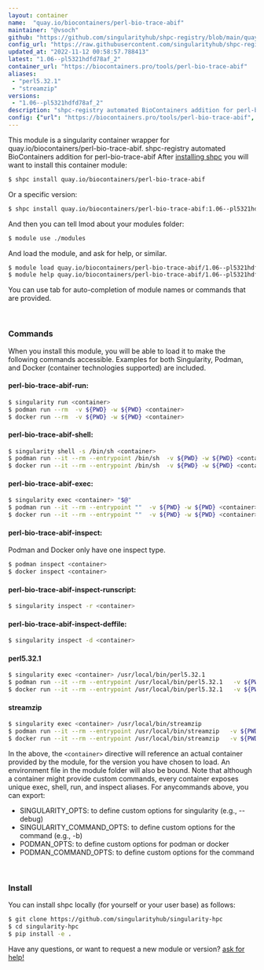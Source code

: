 ```yaml
---
layout: container
name:  "quay.io/biocontainers/perl-bio-trace-abif"
maintainer: "@vsoch"
github: "https://github.com/singularityhub/shpc-registry/blob/main/quay.io/biocontainers/perl-bio-trace-abif/container.yaml"
config_url: "https://raw.githubusercontent.com/singularityhub/shpc-registry/main/quay.io/biocontainers/perl-bio-trace-abif/container.yaml"
updated_at: "2022-11-12 00:58:57.788413"
latest: "1.06--pl5321hdfd78af_2"
container_url: "https://biocontainers.pro/tools/perl-bio-trace-abif"
aliases:
 - "perl5.32.1"
 - "streamzip"
versions:
 - "1.06--pl5321hdfd78af_2"
description: "shpc-registry automated BioContainers addition for perl-bio-trace-abif"
config: {"url": "https://biocontainers.pro/tools/perl-bio-trace-abif", "maintainer": "@vsoch", "description": "shpc-registry automated BioContainers addition for perl-bio-trace-abif", "latest": {"1.06--pl5321hdfd78af_2": "sha256:0c4a5ef140ec23887de274961c89e2aead018369cc8425a7b6c6edda7b83b937"}, "tags": {"1.06--pl5321hdfd78af_2": "sha256:0c4a5ef140ec23887de274961c89e2aead018369cc8425a7b6c6edda7b83b937"}, "docker": "quay.io/biocontainers/perl-bio-trace-abif", "aliases": {"perl5.32.1": "/usr/local/bin/perl5.32.1", "streamzip": "/usr/local/bin/streamzip"}}
---
```


This module is a singularity container wrapper for quay.io/biocontainers/perl-bio-trace-abif.
shpc-registry automated BioContainers addition for perl-bio-trace-abif
After [installing shpc](#install) you will want to install this container module:


```bash
$ shpc install quay.io/biocontainers/perl-bio-trace-abif
```

Or a specific version:

```bash
$ shpc install quay.io/biocontainers/perl-bio-trace-abif:1.06--pl5321hdfd78af_2
```

And then you can tell lmod about your modules folder:

```bash
$ module use ./modules
```

And load the module, and ask for help, or similar.

```bash
$ module load quay.io/biocontainers/perl-bio-trace-abif/1.06--pl5321hdfd78af_2
$ module help quay.io/biocontainers/perl-bio-trace-abif/1.06--pl5321hdfd78af_2
```

You can use tab for auto-completion of module names or commands that are provided.

<br>

### Commands

When you install this module, you will be able to load it to make the following commands accessible.
Examples for both Singularity, Podman, and Docker (container technologies supported) are included.

#### perl-bio-trace-abif-run:

```bash
$ singularity run <container>
$ podman run --rm  -v ${PWD} -w ${PWD} <container>
$ docker run --rm  -v ${PWD} -w ${PWD} <container>
```

#### perl-bio-trace-abif-shell:

```bash
$ singularity shell -s /bin/sh <container>
$ podman run --it --rm --entrypoint /bin/sh  -v ${PWD} -w ${PWD} <container>
$ docker run --it --rm --entrypoint /bin/sh  -v ${PWD} -w ${PWD} <container>
```

#### perl-bio-trace-abif-exec:

```bash
$ singularity exec <container> "$@"
$ podman run --it --rm --entrypoint ""  -v ${PWD} -w ${PWD} <container> "$@"
$ docker run --it --rm --entrypoint ""  -v ${PWD} -w ${PWD} <container> "$@"
```

#### perl-bio-trace-abif-inspect:

Podman and Docker only have one inspect type.

```bash
$ podman inspect <container>
$ docker inspect <container>
```

#### perl-bio-trace-abif-inspect-runscript:

```bash
$ singularity inspect -r <container>
```

#### perl-bio-trace-abif-inspect-deffile:

```bash
$ singularity inspect -d <container>
```


#### perl5.32.1

```bash
$ singularity exec <container> /usr/local/bin/perl5.32.1
$ podman run --it --rm --entrypoint /usr/local/bin/perl5.32.1   -v ${PWD} -w ${PWD} <container> -c " $@"
$ docker run --it --rm --entrypoint /usr/local/bin/perl5.32.1   -v ${PWD} -w ${PWD} <container> -c " $@"
```


#### streamzip

```bash
$ singularity exec <container> /usr/local/bin/streamzip
$ podman run --it --rm --entrypoint /usr/local/bin/streamzip   -v ${PWD} -w ${PWD} <container> -c " $@"
$ docker run --it --rm --entrypoint /usr/local/bin/streamzip   -v ${PWD} -w ${PWD} <container> -c " $@"
```



In the above, the `<container>` directive will reference an actual container provided
by the module, for the version you have chosen to load. An environment file in the
module folder will also be bound. Note that although a container
might provide custom commands, every container exposes unique exec, shell, run, and
inspect aliases. For anycommands above, you can export:

 - SINGULARITY_OPTS: to define custom options for singularity (e.g., --debug)
 - SINGULARITY_COMMAND_OPTS: to define custom options for the command (e.g., -b)
 - PODMAN_OPTS: to define custom options for podman or docker
 - PODMAN_COMMAND_OPTS: to define custom options for the command

<br>

### Install

You can install shpc locally (for yourself or your user base) as follows:

```bash
$ git clone https://github.com/singularityhub/singularity-hpc
$ cd singularity-hpc
$ pip install -e .
```

Have any questions, or want to request a new module or version? [ask for help!](https://github.com/singularityhub/singularity-hpc/issues)